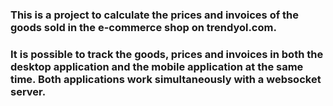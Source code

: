 ### This is a project to calculate the prices and invoices of the goods sold in the e-commerce shop on trendyol.com. 
### It is possible to track the goods, prices and invoices in both the desktop application and the mobile application at the same time. Both applications work simultaneously with a websocket server.